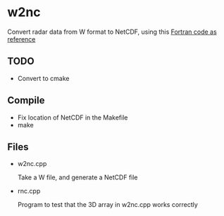 # w2nc
Convert radar data from W format to NetCDF, using this [Fortran code as reference](https://github.com/mmbell/HRD_Doppler_synthesis/blob/master/src/io/w2grads.f)


## TODO

* Convert to cmake

## Compile

* Fix location of NetCDF in the Makefile
* make

## Files

* w2nc.cpp

   Take a W file, and generate a NetCDF file

* rnc.cpp

   Program to test that the 3D array in w2nc.cpp works correctly



